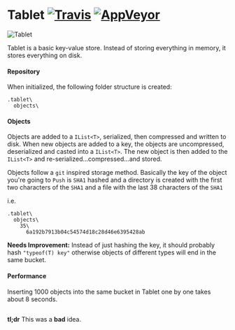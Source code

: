 # Tablet [![Travis](https://img.shields.io/travis/StehlikC/Tablet.svg)](https://travis-ci.org/StehlikC/Tablet) [![AppVeyor](https://img.shields.io/appveyor/ci/StehlikC/tablet.svg)](https://ci.appveyor.com/project/StehlikC/tablet)

![Tablet](http://media.giphy.com/media/JATUTMsZw2s5a/giphy.gif)

Tablet is a basic key-value store. Instead of storing everything in memory, it stores everything on disk.

#### Repository

When initialized, the following folder structure is created:

```
.tablet\
  objects\
```

#### Objects

Objects are added to a ```IList<T>```, serialized, then compressed and written to disk. When new objects are added to a key, the objects are uncompressed, deserialized and casted into a ```IList<T>```. The new object is then added to the ```IList<T>``` and re-serialized...compressed...and stored.

Objects follow a ```git``` inspired storage method. Basically the key of the object you're going to ```Push``` is ```SHA1``` hashed and a directory is created with the first two characters of the ```SHA1``` and a file with the last 38 characters of the ```SHA1```

i.e.

```
.tablet\
  objects\
    35\
      6a192b7913b04c54574d18c28d46e6395428ab
```
**Needs Improvement:** Instead of just hashing the key, it should probably hash ```"typeof(T) key"``` otherwise objects of different types will end in the same bucket.


#### Performance

Inserting 1000 objects into the same bucket in Tablet one by one takes about 8 seconds.

## 

**tl;dr**  This was a **bad** idea.
